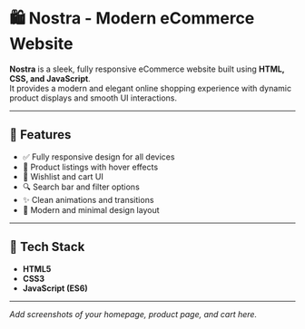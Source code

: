 # 🛍️ Nostra - Modern eCommerce Website

**Nostra** is a sleek, fully responsive eCommerce website built using **HTML, CSS, and JavaScript**.  
It provides a modern and elegant online shopping experience with dynamic product displays and smooth UI interactions.

---

## 🚀 Features

- ✅ Fully responsive design for all devices  
- 🛒 Product listings with hover effects  
- 💖 Wishlist and cart UI  
- 🔍 Search bar and filter options  
- ✨ Clean animations and transitions  
- 🎨 Modern and minimal design layout  

---

## 🧰 Tech Stack

- **HTML5**  
- **CSS3**  
- **JavaScript (ES6)**  

---



_Add screenshots of your homepage, product page, and cart here._


